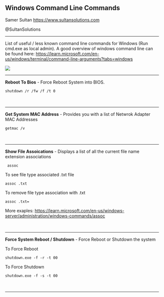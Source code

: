 ## Windows Command Line Commands

Samer Sultan
https://www.sultansolutions.com

@SultanSolutions

---

List of useful / less known command line commands for Windows (Run cmd.exe as local admin). A good overview of windows command line can be found here: https://learn.microsoft.com/en-us/windows/terminal/command-line-arguments?tabs=windows

<img src="https://i.imgur.com/zKVXbUP.png">

---


**Reboot To Bios** - Force Reboot System into BIOS. 

```
shutdown /r /fw /f /t 0
```

&nbsp;
&nbsp;

---

**Get System MAC Address** - Provides you with a list of Netwrok Adapter MAC Addresses 

```
getmac /v
```
&nbsp;
&nbsp;

---

**Show File Assoications** - Displays a list of all the current file name extension associations

```
 assoc
 ```
 
 To see file type associated .txt file
 
 ```
 assoc .txt
 ```
 To remove file type association with .txt
 
 ```
 assoc .txt=
 ```
 
More exaples: https://learn.microsoft.com/en-us/windows-server/administration/windows-commands/assoc

&nbsp;
&nbsp;

---
 
 **Force System Reboot / Shutdown** - Force Reboot or Shutdown the system 


To Force Reboot
```
shutdown.exe -f -r -t 00
```


To Force Shutdown
```
shutdown.exe -f -s -t 00
```


&nbsp;
&nbsp;

---
 
